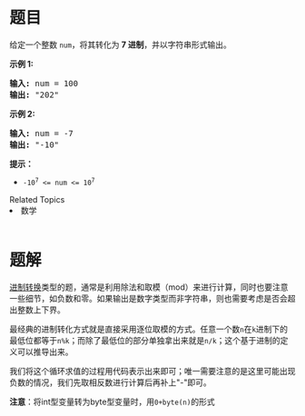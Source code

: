 # 题目

<p>给定一个整数 <code>num</code>，将其转化为 <strong>7 进制</strong>，并以字符串形式输出。</p>

<p><strong>示例 1:</strong></p>

<pre>
<strong>输入:</strong> num = 100
<strong>输出:</strong> "202"
</pre>

<p><strong>示例 2:</strong></p>

<pre>
<strong>输入:</strong> num = -7
<strong>输出:</strong> "-10"
</pre>

<p><strong>提示：</strong></p>

<ul>
	<li><code>-10<sup>7</sup>&nbsp;&lt;= num &lt;= 10<sup>7</sup></code></li>
</ul>
<div><div>Related Topics</div><div><li>数学</li></div></div><br><div></div>

# 题解

<u>进制转换</u>类型的题，通常是利用除法和取模（mod）来进行计算，同时也要注意一些细节，如负数和零。如果输出是数字类型而非字符串，则也需要考虑是否会超出整数上下界。

最经典的进制转化方式就是直接采用逐位取模的方式。任意一个数`n`在`k`进制下的最低位都等于`n%k`；而除了最低位的部分单独拿出来就是`n/k`；这个基于进制的定义可以推导出来。

我们将这个循环求值的过程用代码表示出来即可；唯一需要注意的是这里可能出现负数的情况，我们先取相反数进行计算后再补上"-"即可。

**注意**：将int型变量转为byte型变量时，用`0+byte(n)`的形式
